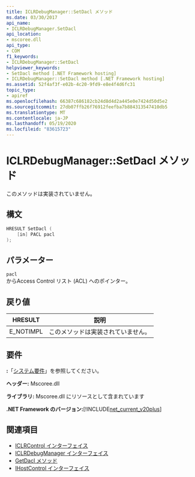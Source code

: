 ```yaml
---
title: ICLRDebugManager::SetDacl メソッド
ms.date: 03/30/2017
api_name:
- ICLRDebugManager.SetDacl
api_location:
- mscoree.dll
api_type:
- COM
f1_keywords:
- ICLRDebugManager::SetDacl
helpviewer_keywords:
- SetDacl method [.NET Framework hosting]
- ICLRDebugManager::SetDacl method [.NET Framework hosting]
ms.assetid: 52f4af3f-e02b-4c20-9fd9-e8e4f4d6fc31
topic_type:
- apiref
ms.openlocfilehash: 66387c686182cb24d8d4d2a445e0e7424d50d5e2
ms.sourcegitcommit: 27db07ffb26f76912feefba7b884313547410db5
ms.translationtype: MT
ms.contentlocale: ja-JP
ms.lasthandoff: 05/19/2020
ms.locfileid: "83615723"
---
```

# <a name="iclrdebugmanagersetdacl-method"></a>ICLRDebugManager::SetDacl メソッド
このメソッドは実装されていません。  
  
## <a name="syntax"></a>構文  
  
```cpp  
HRESULT SetDacl (  
    [in] PACL pacl  
);  
```  
  
## <a name="parameters"></a>パラメーター  
 `pacl`  
 からAccess Control リスト (ACL) へのポインター。  
  
## <a name="return-value"></a>戻り値  
  
|HRESULT|説明|  
|-------------|-----------------|  
|E_NOTIMPL|このメソッドは実装されていません。|  
  
## <a name="requirements"></a>要件  
 **:**「[システム要件](../../get-started/system-requirements.md)」を参照してください。  
  
 **ヘッダー:** Mscoree.dll  
  
 **ライブラリ:** Mscoree.dll にリソースとして含まれています  
  
 **.NET Framework のバージョン:**[!INCLUDE[net_current_v20plus](../../../../includes/net-current-v20plus-md.md)]  
  
## <a name="see-also"></a>関連項目

- [ICLRControl インターフェイス](iclrcontrol-interface.md)
- [ICLRDebugManager インターフェイス](iclrdebugmanager-interface.md)
- [GetDacl メソッド](iclrdebugmanager-getdacl-method.md)
- [IHostControl インターフェイス](ihostcontrol-interface.md)

